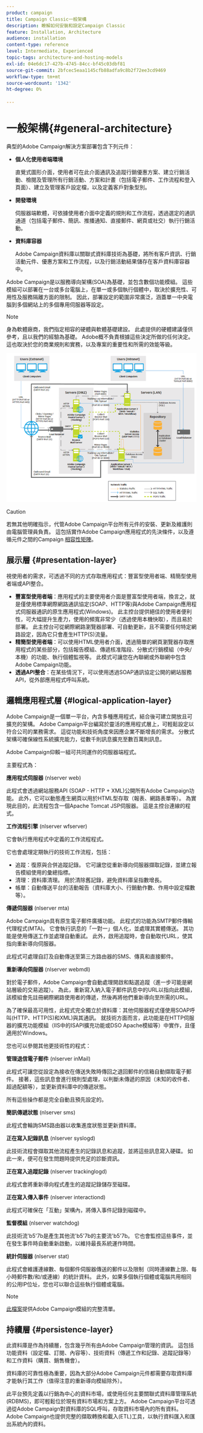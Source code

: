 ```yaml
---
product: campaign
title: Campaign Classic一般架構
description: 瞭解如何安裝和設定Campaign Classic
feature: Installation, Architecture
audience: installation
content-type: reference
level: Intermediate, Experienced
topic-tags: architecture-and-hosting-models
exl-id: 04e6dc17-427b-4745-84cc-bf45c03dbf81
source-git-commit: 2bfcec5eaa1145cfb88adfa9c8b2f72ee3cd9469
workflow-type: tm+mt
source-wordcount: '1342'
ht-degree: 0%

---
```


# 一般架構{#general-architecture}



典型的Adobe Campaign解決方案部署包含下列元件：

* **個人化使用者端環境**

  直覺式圖形介面，使用者可在此介面通訊及追蹤行銷優惠方案、建立行銷活動、檢閱及管理所有行銷活動、方案和計畫（包括電子郵件、工作流程和登入頁面）、建立及管理客戶設定檔，以及定義客戶對象型別。

* **開發環境**

  伺服器端軟體，可依據使用者介面中定義的規則和工作流程，透過選定的通訊通道（包括電子郵件、簡訊、推播通知、直接郵件、網頁或社交）執行行銷活動。

* **資料庫容器**

  Adobe Campaign資料庫以關聯式資料庫技術為基礎，將所有客戶資訊、行銷活動元件、優惠方案和工作流程，以及行銷活動結果儲存在客戶資料庫容器中。

Adobe Campaign是以服務導向架構(SOA)為基礎，並包含數個功能模組。 這些模組可以部署在一台或多台電腦上，在單一或多個執行個體中，取決於擴充性、可用性及服務隔離方面的限制。 因此，部署設定的範圍非常廣泛，涵蓋單一中央電腦到多個網站上的多個專用伺服器等設定。

>[!NOTE]
>
>身為軟體廠商，我們指定相容的硬體與軟體基礎建設。 此處提供的硬體建議僅供參考，且以我們的經驗為基礎。 Adobe概不負責根據這些決定所做的任何決定。 這也取決於您的商業規則和實務，以及專案的重要性和所需的效能等級。

![](assets/s_ncs_install_architecture.png)

>[!CAUTION]
>
>若無其他明確指示，代管Adobe Campaign平台所有元件的安裝、更新及維護則由電腦管理員負責。 這包括實作Adobe Campaign應用程式的先決條件，以及遵循元件之間的Campaign [相容性矩陣](../../rn/using/compatibility-matrix.md)。

## 展示層 {#presentation-layer}

視使用者的需求，可透過不同的方式存取應用程式：豐富型使用者端、精簡型使用者端或API整合。

* **豐富型使用者端**：應用程式的主要使用者介面是豐富型使用者端，換言之，就是僅使用標準網際網路通訊協定(SOAP、HTTP等)與Adobe Campaign應用程式伺服器通訊的原生應用程式(Windows)。 此主控台提供絕佳的使用者便利性，可大幅提升生產力，使用的頻寬非常少（透過使用本機快取），而且易於部署。 此主控台可從網際網路瀏覽器部署、可自動更新，且不需要任何特定網路設定，因為它只會產生HTTP(S)流量。
* **精簡型使用者端**：可以使用HTML使用者介面，透過簡單的網頁瀏覽器存取應用程式的某些部分，包括報告模組、傳遞核准階段、分散式行銷模組（中央/本機）的功能、執行個體監視等。 此模式可讓您在內聯網或外聯網中包含Adobe Campaign功能。
* **透過API整合**：在某些情況下，可以使用透過SOAP通訊協定公開的網站服務API，從外部應用程式呼叫系統。

## 邏輯應用程式層 {#logical-application-layer}

Adobe Campaign是一個單一平台，內含多種應用程式，結合後可建立開放且可擴充的架構。 Adobe Campaign平台編寫於靈活的應用程式層上，可輕鬆設定以符合公司的業務需求。 這從功能和技術角度來因應企業不斷增長的需求。 分散式架構可確保線性系統擴充能力，從數千則訊息擴充至數百萬則訊息。

Adobe Campaign仰賴一組可共同運作的伺服器端程式。

主要程式為：

**應用程式伺服器** (nlserver web)

此程式會透過網站服務API (SOAP - HTTP + XML)公開所有Adobe Campaign功能。 此外，它可以動態產生網頁以用於HTML型存取（報表、網路表單等）。 為實現此目的，此流程包含一個Apache Tomcat JSP伺服器。 這是主控台連線的程式。

**工作流程引擎** (nlserver wfserver)

它會執行應用程式中定義的工作流程程式。

它也會處理定期執行的技術工作流程，包括：

* 追蹤：復原與合併追蹤記錄。 它可讓您從重新導向伺服器擷取記錄，並建立報告模組使用的彙總指標。
* 清理：資料庫清理。 用於清除舊記錄，避免資料庫呈指數增長。
* 帳單：自動傳送平台的活動報告（資料庫大小、行銷動作數、作用中設定檔數等）。

**傳遞伺服器** (nlserver mta)

Adobe Campaign具有原生電子郵件廣播功能。 此程式的功能為SMTP郵件傳輸代理程式(MTA)。 它會執行訊息的「一對一」個人化，並處理其實體傳送。 其功能是使用傳送工作並處理自動重試。 此外，啟用追蹤時，會自動取代URL，使其指向重新導向伺服器。

此程式可處理自訂及自動傳送至第三方路由器的SMS、傳真和直接郵件。

**重新導向伺服器** (nlserver webmdl)

對於電子郵件，Adobe Campaign會自動處理開啟和點選追蹤（進一步可能是網站層級的交易追蹤）。 為此，重新寫入納入電子郵件訊息中的URL以指向此模組，該模組會先註冊網際網路使用者的傳遞，然後再將他們重新導向至所需的URL。

為了確保最高可用性，此程式完全獨立於資料庫：其他伺服器程式僅使用SOAP呼叫(HTTP、HTTP(S)和XML)與其通訊。 就技術方面而言，此功能是在HTTP伺服器的擴充功能模組（IIS中的ISAPI擴充功能或DSO Apache模組等）中實作，且僅適用於Windows。

您也可以參閱其他更技術性的程式：

**管理退信電子郵件** (nlserver inMail)

此程式可讓您從設定為接收在傳送失敗時傳回之退回郵件的信箱自動擷取電子郵件。 接著，這些訊息會進行規則型處理，以判斷未傳遞的原因（未知的收件者、超過配額等），並更新資料庫中的傳遞狀態。

所有這些操作都是完全自動且預先設定的。

**簡訊傳遞狀態** (nlserver sms)

此程式會輪詢SMS路由器以收集進度狀態並更新資料庫。

**正在寫入記錄訊息** (nlserver syslogd)

此技術流程會擷取其他流程產生的記錄訊息和追蹤，並將這些訊息寫入硬碟。 如此一來，便可在發生問題時提供充足的診斷資訊。

**正在寫入追蹤記錄** (nlserver trackinglogd)

此程式會將重新導向程式產生的追蹤記錄儲存至磁碟。

**正在寫入傳入事件** (nlserver interactiond)

此程式可確保在「互動」架構內，將傳入事件記錄到磁碟中。

**監督模組** (nlserver watchdog)

此技術流&#39;b5&#39;7b是產生其他流&#39;b5&#39;7b的主要流&#39;b5&#39;7b。 它也會監控這些事件，並在發生事件時自動重新啟動，以維持最長系統運作時間。

**統計伺服器** (nlserver stat)

此程式會維護連線數、每個郵件伺服器傳送的郵件以及限制（同時連線數上限、每小時郵件數/和/或連線）的統計資料。 此外，如果多個執行個體或電腦共用相同的公用IP位址，您也可以聯合這些執行個體或電腦。

>[!NOTE]
>
>[此檔案](../../production/using/operating-principle.md)提供Adobe Campaign模組的完整清單。

## 持續層 {#persistence-layer}

此資料庫是作為持續層，包含幾乎所有由Adobe Campaign管理的資訊。 這包括功能資料（設定檔、訂閱、內容等）、技術資料（傳遞工作和記錄、追蹤記錄等）和工作資料（購買、銷售機會）。

資料庫的可靠性極為重要，因為大部分Adobe Campaign元件都需要存取資料庫才能執行其工作（值得注意的重新導向模組除外）。

此平台預先定義以行銷為中心的資料市場，或使用任何主要關聯式資料庫管理系統(RDBMS)，即可輕鬆位於現有資料市場和方案上方。 Adobe Campaign平台可透過從Adobe Campaign對資料庫的SQL呼叫，存取資料市場內的所有資料。 Adobe Campaign也提供完整的擷取轉換和載入(ETL)工具，以執行資料匯入和匯出系統內的資料。
